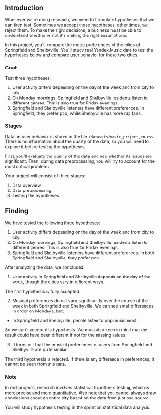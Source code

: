 ## Introduction <a id='intro'></a>
Whenever we're doing research, we need to formulate hypotheses that we can then test. Sometimes we accept these hypotheses; other times, we reject them. To make the right decisions, a business must be able to understand whether or not it's making the right assumptions.

In this project, you'll compare the music preferences of the cities of Springfield and Shelbyville. You'll study real Yandex.Music data to test the hypotheses below and compare user behavior for these two cities.

### Goal: 
Test three hypotheses:
1. User activity differs depending on the day of the week and from city to city. 
2. On Monday mornings, Springfield and Shelbyville residents listen to different genres. This is also true for Friday evenings. 
3. Springfield and Shelbyville listeners have different preferences. In Springfield, they prefer pop, while Shelbyville has more rap fans.

### Stages 
Data on user behavior is stored in the file `/datasets/music_project_en.csv`. There is no information about the quality of the data, so you will need to explore it before testing the hypotheses. 

First, you'll evaluate the quality of the data and see whether its issues are significant. Then, during data preprocessing, you will try to account for the most critical problems.
 
Your project will consist of three stages:
 1. Data overview
 2. Data preprocessing
 3. Testing the hypotheses

## Finding

We have tested the following three hypotheses:

1. User activity differs depending on the day of the week and from city to city. 
2. On Monday mornings, Springfield and Shelbyville residents listen to different genres. This is also true for Friday evenings. 
3. Springfield and Shelbyville listeners have different preferences. In both Springfield and Shelbyville, they prefer pop.

After analyzing the data, we concluded:

1. User activity in Springfield and Shelbyville depends on the day of the week, though the cities vary in different ways. 

The first hypothesis is fully accepted.

2. Musical preferences do not vary significantly over the course of the week in both Springfield and Shelbyville. We can see small differences in order on Mondays, but:
* In Springfield and Shelbyville, people listen to pop music most.

So we can't accept this hypothesis. We must also keep in mind that the result could have been different if not for the missing values.

3. It turns out that the musical preferences of users from Springfield and Shelbyville are quite similar.

The third hypothesis is rejected. If there is any difference in preferences, it cannot be seen from this data.

### Note 
In real projects, research involves statistical hypothesis testing, which is more precise and more quantitative. Also note that you cannot always draw conclusions about an entire city based on the data from just one source.

You will study hypothesis testing in the sprint on statistical data analysis.
